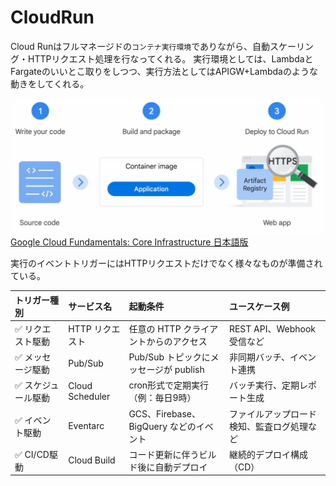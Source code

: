 # CloudRun
Cloud Runはフルマネージドの`コンテナ実行環境`でありながら、自動スケーリング・HTTPリクエスト処理を行なってくれる。
実行環境としては、LambdaとFargateのいいとこ取りをしつつ、実行方法としてはAPIGW+Lambdaのような動きをしてくれる。

![](../img/GCP/CloudRun/CloudRun_gaiyou.png)
[Google Cloud Fundamentals: Core Infrastructure 日本語版](https://www.coursera.org/learn/gcp-fundamentals-jp/lecture/40yXj/google-cloud-netutowaku)

実行のイベントトリガーにはHTTPリクエストだけでなく様々なものが準備されている。

|トリガー種別|サービス名|起動条件|ユースケース例|
|:----|:----|:----|:----|
|✅ リクエスト駆動|HTTP リクエスト|任意の HTTP クライアントからのアクセス|REST API、Webhook受信など|
|✅ メッセージ駆動|Pub/Sub|Pub/Sub トピックにメッセージが publish|非同期バッチ、イベント連携|
|✅ スケジュール駆動|Cloud Scheduler|cron形式で定期実行（例：毎日9時）|バッチ実行、定期レポート生成|
|✅ イベント駆動|Eventarc|GCS、Firebase、BigQuery などのイベント|ファイルアップロード検知、監査ログ処理など|
|✅ CI/CD駆動|Cloud Build|コード更新に伴うビルド後に自動デプロイ|継続的デプロイ構成（CD）|
